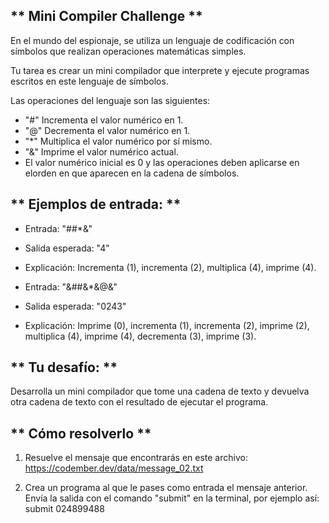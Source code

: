 ## ** Mini Compiler Challenge **
En el mundo del espionaje, se utiliza un lenguaje de codificación con símbolos que realizan operaciones matemáticas simples.

Tu tarea es crear un mini compilador que interprete y ejecute programas escritos en este lenguaje de símbolos.

Las operaciones del lenguaje son las siguientes:

* "#" Incrementa el valor numérico en 1.
* "@" Decrementa el valor numérico en 1.
* "*" Multiplica el valor numérico por sí mismo.
* "&" Imprime el valor numérico actual.
* El valor numérico inicial es 0 y las operaciones deben aplicarse en elorden en que aparecen en la cadena de símbolos.

## ** Ejemplos de entrada: **
- Entrada: "##*&"
- Salida esperada: "4"
- Explicación: Incrementa (1), incrementa (2), multiplica (4), imprime (4).

- Entrada: "&##&*&@&"
- Salida esperada: "0243"
- Explicación: Imprime (0), incrementa (1), incrementa (2), imprime (2), multiplica (4), imprime (4), decrementa (3), imprime (3).

## ** Tu desafío: **
Desarrolla un mini compilador que tome una cadena de texto y devuelva otra cadena de texto con el resultado de ejecutar el programa.

## ** Cómo resolverlo **
1. Resuelve el mensaje que encontrarás en este archivo: https://codember.dev/data/message_02.txt

2. Crea un programa al que le pases como entrada el mensaje anterior. Envía la salida con el comando "submit" en la terminal, por ejemplo así:
submit 024899488